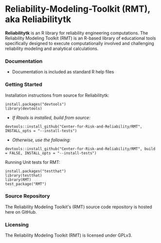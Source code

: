 # Reliability-Modeling-Toolkit (RMT), aka Reliabilitytk

**Reliabilitytk** is an R library for reliability engineering computations.
The Reliability Modeling Toolkit (RMT) is an R-based library of educational tools specifically designed to execute computationally involved and challenging reliability modeling and analytical calculations.

### Documentation

* Documentation is included as standard R help files

### Getting Started

Installation instructions from source for Reliabilitytk:

```
install.packages("devtools")
library(devtools)
```
* *If Rtools is installed, build from source:*
```
devtools::install_github("Center-for-Risk-and-Reliability/RMT", INSTALL_opts = "--install-tests")
```
* *Otherwise, use the following:*
```
devtools::install_github("Center-for-Risk-and-Reliability/RMT", build = FALSE, INSTALL_opts = "--install-tests")
```
Running Unit tests for RMT:
```
install.packages("testthat")
library(testthat)
library(RMT)
test_package("RMT")
```
### Source Repository

The Reliability Modeling Toolkit's (RMT) source code repository is hosted here on GitHub.

### Licensing

The Reliability Modeling Toolkit (RMT) is licensed under GPLv3.
